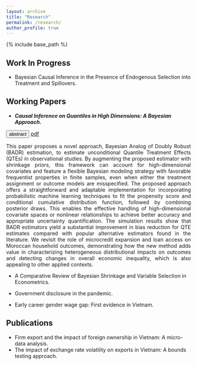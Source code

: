 ```yaml
---
layout: archive
title: "Research"
permalink: /research/
author_profile: true
---
```


{% include base_path %}

## Work In Progress
* Bayesian Causal Inference in the Presence of Endogenous Selection into Treatment and Spillovers.

## Working Papers
- ***Causal Inference on Quantiles in High Dimensions: A Bayesian Approach.***
<div class="collapsible">
<button class="button-4 collapsible-btn">abstract</button>
<a class="button-4" href="../files/BADRQTE-DuongTrinh.pdf">pdf</a> 
<div class="collapsible-content" style="max-height: 100%">
<p style='text-align: justify;'>
This paper proposes a novel approach, Bayesian Analog of Doubly Robust (BADR) estimation, to estimate unconditional Quantile Treatment Effects (QTEs) in observational studies. By augmenting the proposed estimator with shrinkage priors, this framework can account for high-dimensional covariates and feature a flexible Bayesian modeling strategy with favorable frequentist properties in finite samples, even when either the treatment assignment or outcome models are misspecified. The proposed approach offers a straightforward and adaptable implementation for incorporating probabilistic machine learning techniques to fit the propensity score and conditional cumulative distribution function, followed by combining posterior draws. This enables the effective handling of high-dimensional covariate spaces or nonlinear relationships to achieve better accuracy and appropriate uncertainty quantification. The simulation results show that BADR estimators yield a substantial improvement in bias reduction for QTE estimates compared with popular alternative estimators found in the literature. We revisit the role of microcredit expansion and loan access on Moroccan household outcomes, demonstrating how the new method adds value in characterizing heterogeneous distributional impacts on outcomes and detecting changes in overall economic inequality, which is also appealing to other applied contexts.
</p>
</div>
</div>

* A Comparative Review of Bayesian Shrinkage and Variable Selection in Econometrics.

* Government disclosure in the pandemic.

* Early career gender wage gap: First evidence in Vietnam.

## Publications
* Firm export and the impact of foreign ownership in Vietnam: A micro-data analysis.
* The impact of exchange rate volatility on exports in Vietnam: A bounds testing
approach.